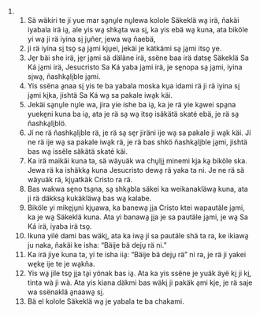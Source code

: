<ol>
  <li>
    <ol>
      <li>Sä wäkiri te jí yue mar sa̱nu̱le nu̱lewa kolole Säkeklä wa̱ irä, ñakäi iyabala irä ia̱, ale yis wa̱ shka̱ta wa si̱, ka yis ebä wa̱ kuna, ata biköle yi wa̱ ji rä iyina si̱ ju̱ñer, jewa wa̱ ñaebä,</li>
      <li>ji rä iyina si̱ tso̱ sa̱ ja̱mi kju̱ei, jekäi je kätkämi sa̱ ja̱mi itso̱ ye.</li>
      <li>Je̱r bäi she irä, je̱r ja̱mi sä däläne irä, ssëne baa irä datse̱ Säkeklä Sa Ká ja̱mi irä, Jesucristo Sa Ká yaba ja̱mi irä, je se̱nopa sa̱ ja̱mi, iyina si̱wa̱, ñashka̱li̱ble ja̱mi.</li>
      <li>Yis ssëna a̱naa si̱ yis te ba yabala moska ku̱a idami rä ji rä iyina si̱ ja̱mi ki̱ka, jishtä Sa Ká wa̱ sa pakale iwa̱k käi.</li>
      <li>Jekäi sa̱nu̱le nu̱le wa, jira yie ishe ba ia̱, ka je rä yie ka̱wei spa̱na yueke̱ni kuna ba ia̱, ata je rä sa̱ wa̱ itso̱ isäkätä skaté ebä, je rä sa̱ ñashka̱li̱blö.</li>
      <li>Jí ne rä ñashka̱li̱ble rä, je rä sa̱ se̱r jiräni ije wa̱ sa pakale ji wa̱k käi. Jí ne rä ije wa̱ sa pakale iwa̱k rä, je rä bas shkö ñashka̱li̱ble ja̱mi, jishtä bas wa̱ issële säkätä skaté käi.</li>
      <li>Ka irä maikäi kuna ta, sä wäyuäk wa chu̱li̱i̱ minemi kja ka̱ biköle ska. Jewa rä ka ishäkka̱ kuna Jesucristo dewa̱ rä yaka ta ni. Je ne rä sä wäyuäk rä, kju̱atkäk Cristo ra rä.</li>
      <li>Bas wakwa se̱no tsa̱na, sa̱ shka̱bla säkei ka weikanakläwa̱ kuna, ata ji rä däkksa̱ kukäkläwa̱ bas wa̱ kalabe.</li>
      <li>Biköle yi mike̱ju̱ni kju̱awa, ka banewa̱ ji̱a Cristo ktei wapautäle ja̱mi, ka je wa̱ Säkeklä kuna. Ata yi banawa̱ ji̱a je sa pautäle ja̱mi, je wa̱ Sa Ká irä, iyaba irä tso̱.</li>
      <li>Ikuna yilé dami bas wäki̱, ata ka iwa̱ jí sa pautäle shä ta ra, ke ikiawa̱ ju naka, ñakäi ke isha: “Bäije bä deju̱ rä ni.”</li>
      <li>Ka irä jiye kuna ta, yi te isha iia̱: “Bäije bä deju̱ rä” ni ra, je rä ji yakei we̱ke̱ ije te je wa̱kña.</li>
      <li>Yis wa̱ jile tso̱ ji̱a ta̱i yönak bas ia̱. Ata ka yis ssëne je yuäk äyë ki̱ ji ki̱, tinta wà ji wà. Ata yis kiana däkmi bas wäki̱ ji pakäk a̱mi kje, je rä saje wa ssënaklä a̱naawa̱ si̱.</li>
      <li>Bä el kolole Säkeklä wa̱ je yabala te ba chakami.</li>
    </ol>
  </li>
</ol>